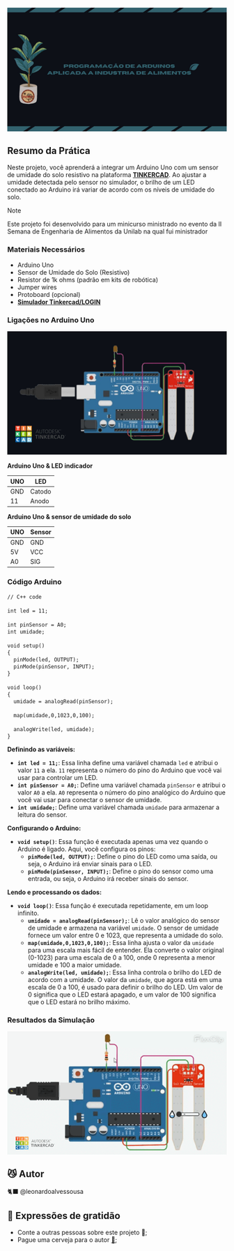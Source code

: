 
![BannerArdualimentos](https://raw.githubusercontent.com/leonardoalvessousa/ArduAlimentos/refs/heads/main/BannerProj.jpg)

## Resumo da Prática

Neste projeto, você aprenderá a integrar um Arduino Uno com um sensor de umidade do solo resistivo na plataforma **[TINKERCAD](https://www.tinkercad.com/)**. Ao ajustar a umidade detectada pelo sensor no simulador, o brilho de um LED conectado ao Arduino irá variar de acordo com os níveis de umidade do solo.

> [!NOTE]
> Este projeto foi desenvolvido para um minicurso ministrado no evento da II Semana de Engenharia de Alimentos da Unilab na qual fui ministrador

### Materiais Necessários

- Arduino Uno
- Sensor de Umidade do Solo (Resistivo)
- Resistor de 1k ohms (padrão em kits de robótica)
- Jumper wires
- Protoboard (opcional) 
- **[Simulador Tinkercad/LOGIN](https://www.tinkercad.com/login)**

### Ligações no Arduino Uno

![Texto Alternativo](https://raw.githubusercontent.com/leonardoalvessousa/ArduAlimentos/refs/heads/main/CircuiteArdu.jpg)

**Arduino Uno & LED indicador**

| UNO |  LED  |
|-----|-------|
| GND | Catodo|
| 11 | Anodo |

**Arduino Uno & sensor de umidade do solo**

| UNO | Sensor |
|-----|--------|
| GND |  GND   |
| 5V  |  VCC   |
| A0  |  SIG   |


### Código Arduino

```ArduinoCode
// C++ code

int led = 11;

int pinSensor = A0;
int umidade;

void setup()
{
  pinMode(led, OUTPUT);
  pinMode(pinSensor, INPUT);
}

void loop()
{
  umidade = analogRead(pinSensor);
  
  map(umidade,0,1023,0,100);
  
  analogWrite(led, umidade);
}
```

**Definindo as variáveis:**

- **`int led = 11;`**: Essa linha define uma variável chamada `led` e atribui o valor `11` a ela. `11` representa o número do pino do Arduino que você vai usar para controlar um LED.
- **`int pinSensor = A0;`**: Define uma variável chamada `pinSensor` e atribui o valor `A0` a ela. `A0` representa o número do pino analógico do Arduino que você vai usar para conectar o sensor de umidade.
- **`int umidade;`**: Define uma variável chamada `umidade` para armazenar a leitura do sensor. 

**Configurando o Arduino:**

- **`void setup()`**: Essa função é executada apenas uma vez quando o Arduino é ligado. Aqui, você configura os pinos:
    - **`pinMode(led, OUTPUT);`**: Define o pino do LED como uma saída, ou seja, o Arduino irá enviar sinais para o LED.
    - **`pinMode(pinSensor, INPUT);`**: Define o pino do sensor como uma entrada, ou seja, o Arduino irá receber sinais do sensor.

**Lendo e processando os dados:**

- **`void loop()`**: Essa função é executada repetidamente, em um loop infinito.
    - **`umidade = analogRead(pinSensor);`**: Lê o valor analógico do sensor de umidade e armazena na variável `umidade`. O sensor de umidade fornece um valor entre 0 e 1023, que representa a umidade do solo.
    - **`map(umidade,0,1023,0,100);`**: Essa linha ajusta o valor da `umidade` para uma escala mais fácil de entender. Ela converte o valor original (0-1023) para uma escala de 0 a 100, onde 0 representa a menor umidade e 100 a maior umidade.
    - **`analogWrite(led, umidade);`**: Essa linha controla o brilho do LED de acordo com a umidade. O valor da `umidade`, que agora está em uma escala de 0 a 100, é usado para definir o brilho do LED. Um valor de 0 significa que o LED estará apagado, e um valor de 100 significa que o LED estará no brilho máximo.

### Resultados da Simulação

![Texto Alternativo](https://raw.githubusercontent.com/leonardoalvessousa/ArduAlimentos/refs/heads/main/ardugiflogo.gif)


## 😼 Autor

🐈‍⬛ @leonardoalvessousa

## 🎁 Expressões de gratidão

- Conte a outras pessoas sobre este projeto 📢;
- Pague uma cerveja para o autor **[🍺](https://nubank.com.br/cobrar/f7g6w/6755dd2c-8e3d-4c14-9976-b1afefc8ae07)**;


